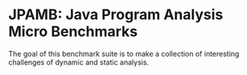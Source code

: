 # JPAMB: Java Program Analysis Micro Benchmarks

The goal of this benchmark suite is to make a collection of interesting
challenges of dynamic and static analysis.
